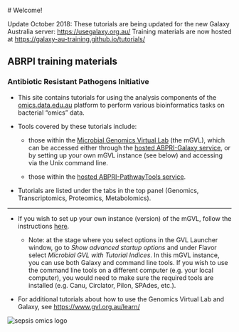 <br>
# Welcome!

<ss> Update October 2018: These tutorials are being updated for the new Galaxy Australia server: https://usegalaxy.org.au/  Training materials are now hosted at https://galaxy-au-training.github.io/tutorials/ </ss>


## ABRPI training materials

### Antibiotic Resistant Pathogens Initiative


- This site contains tutorials for using the analysis components of the [omics.data.edu.au](omics.data.edu.au) platform to perform various bioinformatics tasks on bacterial “omics” data.


- Tools covered by these tutorials include: 

    - those within the [Microbial Genomics Virtual Lab](http://genome.edu.au/) (the mGVL), which can be accessed either through the [hosted ABPRI-Galaxy service](http://abrpi.genome.edu.au/galaxy/), or by setting up your own mGVL instance (see below) and accessing via the Unix command line.

    - those within the [hosted ABPRI-PathwayTools service](http://abrpi.genome.edu.au:9655).


- Tutorials are listed under the tabs in the top panel (Genomics, Transcriptomics, Proteomics, Metabolomics).
_______

- If you wish to set up your own instance (version) of the mGVL, follow the instructions [here](http://vlsci.github.io/lscc_docs/tutorials/gvl_launch/gvl_launch/).


    - Note: at the stage where you select options in the GVL Launcher window, go to *Show advanced startup options* and under Flavor select *Microbial GVL with Tutorial Indices*. In this mGVL instance, you can use both Galaxy and command line tools. If you wish to use the command line tools on a different computer (e.g. your local computer), you would need to make sure the required tools are installed (e.g. Canu, Circlator, Pilon, SPAdes, etc.).

- For additional tutorials about how to use the Genomics Virtual Lab and Galaxy, see <https://www.gvl.org.au/learn/> 




<!--

- The Food and Health Flagship is an [RDS-funded](http://omics.data.edu.au/) project to provide cloud-based data services and tools
for Australian Life Science Researchers to combine, analyse and interpret
genomic, transcriptomic, proteomic and metabolomic data. The data platform will incorporate the [Bioplatforms Australia Antibiotic Resistant Pathogens Initiative (ABRPI)](http://www.bioplatforms.com/antibiotic-resistant-pathogens/).


- This site contains tutorials for using the ABRPI
[Microbial Genomics Virtual Lab](http://genome.edu.au/) (the mGVL) to perform bioinformatics
tasks on bacterial "omics" data, either on the Unix command line or using
the [Galaxy](http://galaxyproject.org/) system.

- Tutorials are listed under the tabs in the top panel and are being added progressively.

- If you wish to set up your own instance (version) of the mGVL, follow the instructions [here](http://vlsci.github.io/lscc_docs/tutorials/gvl_launch/gvl_launch/).
    - Note: at the stage where you select options in the GVL Launcher window, go to <fn>Show advanced startup options</fn> and under <fn>Flavor</fn> select *Microbial GVL with Tutorial Indices*. In this mGVL instance, you can use both Galaxy and command line tools. If you wish to use the command line tools on a different computer (e.g. your local computer), you would need to make sure the required tools are installed (e.g. Canu, Circlator, Pilon, SPAdes, etc.).

- For more information about how to use the Microbial Genomics Virtual Lab and Galaxy, see <http://www.genome.edu.au/>

-->


![sepsis omics logo](media/logos/omics.png)
